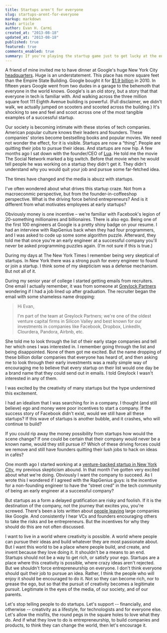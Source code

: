```yaml
---
title: Startups aren't for everyone
slug: startups-arent-for-everyone
markup: markdown
kind: article
author: Evan H. Carmi
created_at: "2013-08-18"
updated_at: "2013-08-18"
published: true
featured: true
comments_enabled: true
summary: If you're playing the startup game just to get lucky at the end, you're out of luck.
---
```

A friend of mine invited me to have dinner at Google's huge New York City [headquarters](http://www.google.com/about/jobs/locations/new-york/). Huge is an understatement. This place has more square feet than the Empire State Building. Google bought it for [$1.9 billion](http://www.wired.com/business/2010/12/google-nyc/) in 2010. In fifteen years Google went from two dudes in a garage to the behemoth that everyone in the world knows. Google's is an old story, but a story that that everyone in tech is familiar with. And walking across the three million square foot 111 Eighth Avenue building is powerful. (Full disclaimer, we didn't walk, we actually jumped on scooters and scooted across the building.) It's shocking to see and feel and scoot across one of the most tangible examples of a successful startup.

Our society is becoming intimate with these stories of tech companies. American popular culture knows their leaders and founders. These companies' stories become bestselling books and popular movies. We need not wonder the effect, for it is visible. Startups are now a “thing”. People are quitting their jobs to pursue their ideas. And startups are now hip. A few months ago I sat down with the founder/CEO of [Lua](https://getlua.com/). He told me the movie The Social Network marked a big switch. Before that movie when he would tell people he was working on a startup they didn't get it. They didn't understand why you would quit your job and pursue some far-fetched idea.

The times have changed and the media is abuzz with startups.

I've often wondered about what drives this startup craze. Not from a macroeconmic perspective, but from the founder-in-coffeeshop perspective. What is the driving force behind entrepreneurs? And is it different from what motivates employees at early startups?

Obviously money is one incentive – we're familiar with Facebook's legion of 20-something millionaires and billionaires. There is also ego. Being one of the first 100 engineers at Google is a pretty shiny badge on your resume. I had an interview with RapGenius back when they had four programmers, and I was asked to code up some some algorithm puzzle. Afterward, they told me that once you're an early engineer at a successful company you'll never be asked programming puzzles again. (I'm not sure if this is true.)

During my days at The New York Times I remember being very skeptical of startups. In New York there was a strong push for every engineer to found or join a startup. I think some of my skepticism was a defense mechanism. But not all of it.

During my senior year of college I started getting emails from recruiters. One email I actually remember, it was from someone at [Greylock Partners](http://greylock.com/) wondering if I had a job lined up after graduation. The recruiter began the email with some shameless name dropping:

 > Hi Evan,
 >
 >I'm part of the team at Greylock Partners; we're one of the oldest venture capital firms in Silicon Valley and best known for our investments in companies like Facebook, Dropbox, LinkedIn, Clourdera, Pandora, Airbnb, etc.

She told me to look through the list of their early stage companies and tell her which ones I was interested in. I remember going through the list and being disappointed. None of them got me excited. But the name dropping of these billion dollar companies that everyone has heard of, and then asking me to look through their early investments was a really simple way of encouraging me to believe that every startup on their list would one day be a brand name that they could send out in emails. I told Greylock I wasn't interested in any of them.

I was excited by the creativity of many startups but the hype undermined this excitement.

I had an idealism that I was searching for in a company. I thought (and still believe) ego and money were poor incentives to start a company. If the success story of Facebook didn't exist, would we still have all these startups? If this wave of startups is another bubble, and it crashes, who will continue to build?

If you could rip away the money possibility from startups how would the scene change? If one could be certain that their company would never be a known name, would they still pursue it?  Which of these driving forces could we remove and still have founders quitting their lush jobs to hack on ideas in cafés?

One month ago I started working at a [venture-backed startup in New York City](https://www.brewster.com/), my previous skepticism abound. In that month I've gotten very excited about what we're doing. Obviously I want the company to succeed. As I wrote this I wondered if I agreed with the RapGenius guys: is the incentive for a non-founding engineer to have the “street cred” in the tech community of being an early engineer at a successful company?

But startups as a form a delayed gratification are risky and foolish. If it is the destination of the company, not the journey that excites you, you're screwed. There's been a lots written about [people leaving](https://medium.com/this-happened-to-me/c02f1ff471c6) large companies like Google. And consistently I hear VCs and founders encouraging others to take the risks and be entrepreneurs. But the incentives for why they should do this are not often discussed.

I want to live in a world where creativity is possible. A world where people can pursue their ideas and build whatever they are most passionate about. But I want this world to be a place where people build, and create, and invent because they love doing it. It shouldn't be a means to an end. Startups should not be a way to get rich, or satisfy your ego. Startups are a place where this creativity is possible, where crazy ideas aren't rejected. But we shouldn't force entrepreneurship on everyone. I don't think everyone should quit their job to pursue an idea. Rather, I think the people who will enjoy it should be encouraged to do it. Not so they can become rich, nor to grease the ego, but so that the pursuit of creativity becomes a legitimate pursuit. Legitimate in the eyes of the media, of our society, and of our parents.

Let's stop telling people to do startups. Let's support -- financially, and otherwise -- creativity as a lifestyle, for technologists and for everyone else. Let's allow the misfits, the round pegs in the square holes to love what they do. And if what they love to do is entrepreneurship, to build companies and products, to think they can change the world, then let's encourage it.
